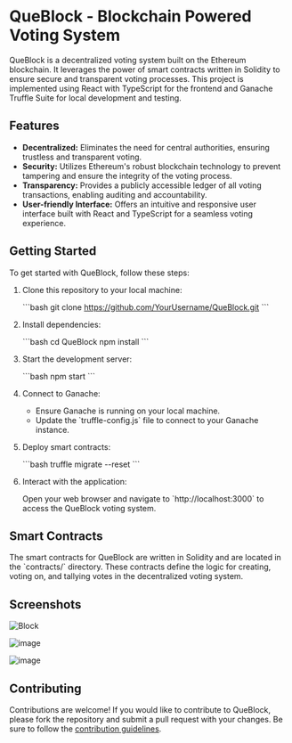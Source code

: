 # QueBlock - Blockchain Powered Voting System

QueBlock is a decentralized voting system built on the Ethereum blockchain. It leverages the power of smart contracts written in Solidity to ensure secure and transparent voting processes. This project is implemented using React with TypeScript for the frontend and Ganache Truffle Suite for local development and testing.

## Features

- **Decentralized:** Eliminates the need for central authorities, ensuring trustless and transparent voting.
- **Security:** Utilizes Ethereum's robust blockchain technology to prevent tampering and ensure the integrity of the voting process.
- **Transparency:** Provides a publicly accessible ledger of all voting transactions, enabling auditing and accountability.
- **User-friendly Interface:** Offers an intuitive and responsive user interface built with React and TypeScript for a seamless voting experience.

## Getting Started

To get started with QueBlock, follow these steps:

1. Clone this repository to your local machine:

   \`\`\`bash
   git clone https://github.com/YourUsername/QueBlock.git
   \`\`\`

2. Install dependencies:

   \`\`\`bash
   cd QueBlock
   npm install
   \`\`\`

3. Start the development server:

   \`\`\`bash
   npm start
   \`\`\`

4. Connect to Ganache:

   - Ensure Ganache is running on your local machine.
   - Update the \`truffle-config.js\` file to connect to your Ganache instance.

5. Deploy smart contracts:

   \`\`\`bash
   truffle migrate --reset
   \`\`\`

6. Interact with the application:

   Open your web browser and navigate to \`http://localhost:3000\` to access the QueBlock voting system.

## Smart Contracts

The smart contracts for QueBlock are written in Solidity and are located in the \`contracts/\` directory. These contracts define the logic for creating, voting on, and tallying votes in the decentralized voting system.

## Screenshots

![Block](https://github.com/MeGaTroNOO7/Queblock/assets/98184459/3c0b8923-f01e-41cf-852d-6735b01ca14b)



![image](https://github.com/MeGaTroNOO7/Queblock/assets/98184459/14591d3e-26ca-433f-8d6b-1d31f3e2ba98)



![image](https://github.com/MeGaTroNOO7/Queblock/assets/98184459/412b5ea7-d271-4d66-8b71-c62f51266cd0)


## Contributing

Contributions are welcome! If you would like to contribute to QueBlock, please fork the repository and submit a pull request with your changes. Be sure to follow the [contribution guidelines](CONTRIBUTING.md).

